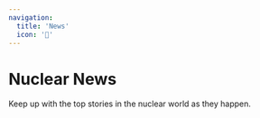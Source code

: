 ```yaml
---
navigation:
  title: 'News'
  icon: '📣'
---
```


# Nuclear News

Keep up with the top stories in the nuclear world as they happen.

